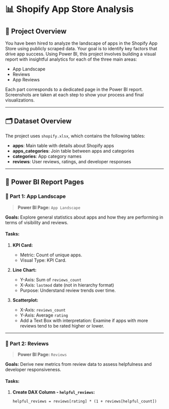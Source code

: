 # 📊 Shopify App Store Analysis

## 🎯 Project Overview

You have been hired to analyze the landscape of apps in the Shopify App Store using publicly scraped data. Your goal is to identify key factors that drive app success. Using Power BI, this project involves building a visual report with insightful analytics for each of the three main areas:

- App Landscape
- Reviews
- App Reviews

Each part corresponds to a dedicated page in the Power BI report. Screenshots are taken at each step to show your process and final visualizations.

---

## 🗂️ Dataset Overview

The project uses `shopify.xlsx`, which contains the following tables:

- **apps**: Main table with details about Shopify apps
- **apps_categories**: Join table between apps and categories
- **categories**: App category names
- **reviews**: User reviews, ratings, and developer responses

---

## 📁 Power BI Report Pages

### 📌 Part 1: App Landscape

> **Power BI Page:** `App Landscape`

**Goals:** Explore general statistics about apps and how they are performing in terms of visibility and reviews.

#### Tasks:

1. **KPI Card:**
   - Metric: Count of unique apps.
   - Visual Type: KPI Card.

2. **Line Chart:**
   - Y-Axis: Sum of `reviews_count`
   - X-Axis: `lastmod` date (not in hierarchy format)
   - Purpose: Understand review trends over time.

3. **Scatterplot:**
   - X-Axis: `reviews_count`
   - Y-Axis: Average `rating`
   - Add a Text Box with interpretation: Examine if apps with more reviews tend to be rated higher or lower.

---

### 📌 Part 2: Reviews

> **Power BI Page:** `Reviews`

**Goals:** Derive new metrics from review data to assess helpfulness and developer responsiveness.

#### Tasks:

1. **Create DAX Column - `helpful_reviews`:**
   ```DAX
   helpful_reviews = reviews[rating] * (1 + reviews[helpful_count])
